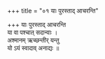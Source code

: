 +++
title = "०१ याः पुरस्ताद् आचरन्ति"

+++
याः पुरस्ताद् आचरन्ति  
या वा पश्चात् सदान्वाः ।  
अश्मानम् ऋच्छन्तीर् यन्तु  
यो ऽयं स्वादाव् अनाद्यः ॥